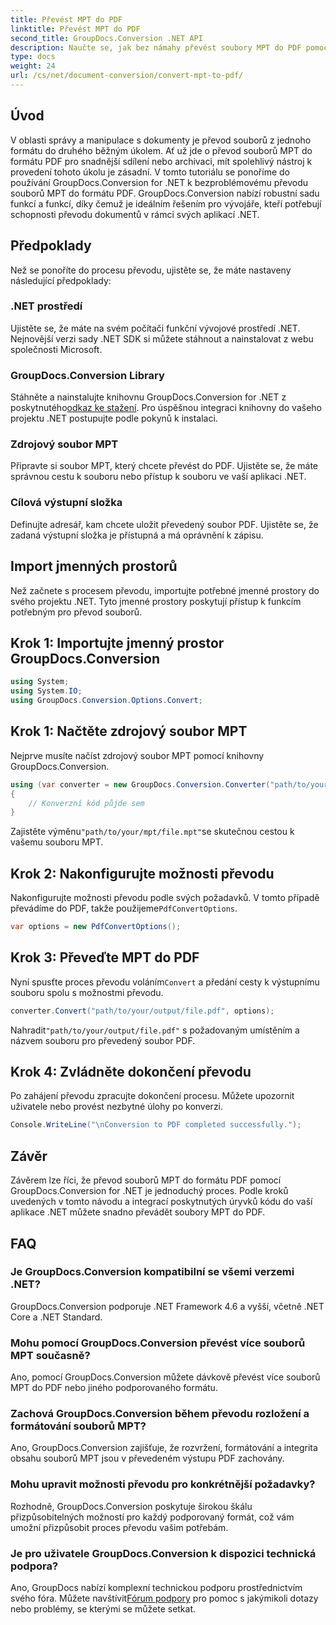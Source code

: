 ```yaml
---
title: Převést MPT do PDF
linktitle: Převést MPT do PDF
second_title: GroupDocs.Conversion .NET API
description: Naučte se, jak bez námahy převést soubory MPT do PDF pomocí GroupDocs.Conversion for .NET. Postupujte podle našich kroků pro integraci a efektivní správu dokumentů.
type: docs
weight: 24
url: /cs/net/document-conversion/convert-mpt-to-pdf/
---
```

## Úvod
V oblasti správy a manipulace s dokumenty je převod souborů z jednoho formátu do druhého běžným úkolem. Ať už jde o převod souborů MPT do formátu PDF pro snadnější sdílení nebo archivaci, mít spolehlivý nástroj k provedení tohoto úkolu je zásadní. V tomto tutoriálu se ponoříme do používání GroupDocs.Conversion for .NET k bezproblémovému převodu souborů MPT do formátu PDF. GroupDocs.Conversion nabízí robustní sadu funkcí a funkcí, díky čemuž je ideálním řešením pro vývojáře, kteří potřebují schopnosti převodu dokumentů v rámci svých aplikací .NET.
## Předpoklady
Než se ponoříte do procesu převodu, ujistěte se, že máte nastaveny následující předpoklady:
### .NET prostředí
Ujistěte se, že máte na svém počítači funkční vývojové prostředí .NET. Nejnovější verzi sady .NET SDK si můžete stáhnout a nainstalovat z webu společnosti Microsoft.
### GroupDocs.Conversion Library
 Stáhněte a nainstalujte knihovnu GroupDocs.Conversion for .NET z poskytnutého[odkaz ke stažení](https://releases.groupdocs.com/conversion/net/). Pro úspěšnou integraci knihovny do vašeho projektu .NET postupujte podle pokynů k instalaci.
### Zdrojový soubor MPT
Připravte si soubor MPT, který chcete převést do PDF. Ujistěte se, že máte správnou cestu k souboru nebo přístup k souboru ve vaší aplikaci .NET.
### Cílová výstupní složka
Definujte adresář, kam chcete uložit převedený soubor PDF. Ujistěte se, že zadaná výstupní složka je přístupná a má oprávnění k zápisu.

## Import jmenných prostorů
Než začnete s procesem převodu, importujte potřebné jmenné prostory do svého projektu .NET. Tyto jmenné prostory poskytují přístup k funkcím potřebným pro převod souborů.
## Krok 1: Importujte jmenný prostor GroupDocs.Conversion
```csharp
using System;
using System.IO;
using GroupDocs.Conversion.Options.Convert;
```
## Krok 1: Načtěte zdrojový soubor MPT
Nejprve musíte načíst zdrojový soubor MPT pomocí knihovny GroupDocs.Conversion.
```csharp
using (var converter = new GroupDocs.Conversion.Converter("path/to/your/mpt/file.mpt"))
{
    // Konverzní kód půjde sem
}
```
 Zajistěte výměnu`"path/to/your/mpt/file.mpt"`se skutečnou cestou k vašemu souboru MPT.
## Krok 2: Nakonfigurujte možnosti převodu
 Nakonfigurujte možnosti převodu podle svých požadavků. V tomto případě převádíme do PDF, takže použijeme`PdfConvertOptions`.
```csharp
var options = new PdfConvertOptions();
```
## Krok 3: Převeďte MPT do PDF
 Nyní spusťte proces převodu voláním`Convert` a předání cesty k výstupnímu souboru spolu s možnostmi převodu.
```csharp
converter.Convert("path/to/your/output/file.pdf", options);
```
 Nahradit`"path/to/your/output/file.pdf"` s požadovaným umístěním a názvem souboru pro převedený soubor PDF.
## Krok 4: Zvládněte dokončení převodu
Po zahájení převodu zpracujte dokončení procesu. Můžete upozornit uživatele nebo provést nezbytné úlohy po konverzi.
```csharp
Console.WriteLine("\nConversion to PDF completed successfully.");
```

## Závěr
Závěrem lze říci, že převod souborů MPT do formátu PDF pomocí GroupDocs.Conversion for .NET je jednoduchý proces. Podle kroků uvedených v tomto návodu a integrací poskytnutých úryvků kódu do vaší aplikace .NET můžete snadno převádět soubory MPT do PDF.
## FAQ
### Je GroupDocs.Conversion kompatibilní se všemi verzemi .NET?
GroupDocs.Conversion podporuje .NET Framework 4.6 a vyšší, včetně .NET Core a .NET Standard.
### Mohu pomocí GroupDocs.Conversion převést více souborů MPT současně?
Ano, pomocí GroupDocs.Conversion můžete dávkově převést více souborů MPT do PDF nebo jiného podporovaného formátu.
### Zachová GroupDocs.Conversion během převodu rozložení a formátování souborů MPT?
Ano, GroupDocs.Conversion zajišťuje, že rozvržení, formátování a integrita obsahu souborů MPT jsou v převedeném výstupu PDF zachovány.
### Mohu upravit možnosti převodu pro konkrétnější požadavky?
Rozhodně, GroupDocs.Conversion poskytuje širokou škálu přizpůsobitelných možností pro každý podporovaný formát, což vám umožní přizpůsobit proces převodu vašim potřebám.
### Je pro uživatele GroupDocs.Conversion k dispozici technická podpora?
 Ano, GroupDocs nabízí komplexní technickou podporu prostřednictvím svého fóra. Můžete navštívit[Fórum podpory](https://forum.groupdocs.com/c/conversion/11) pro pomoc s jakýmikoli dotazy nebo problémy, se kterými se můžete setkat.